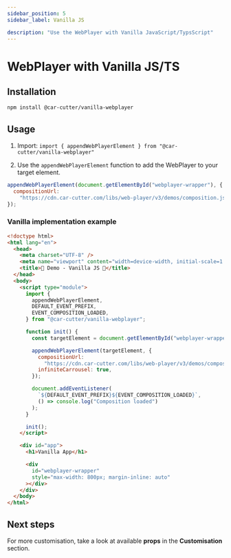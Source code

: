```yaml
---
sidebar_position: 5
sidebar_label: Vanilla JS

description: "Use the WebPlayer with Vanilla JavaScript/TypsScript"
---
```


# WebPlayer with Vanilla JS/TS

## Installation

```bash npm2yarn
npm install @car-cutter/vanilla-webplayer
```

## Usage

1. Import: `import { appendWebPlayerElement } from "@car-cutter/vanilla-webplayer"`

2. Use the `appendWebPlayerElement` function to add the WebPlayer to your target element.

```js
appendWebPlayerElement(document.getElementById("webplayer-wrapper"), {
  compositionUrl:
    "https://cdn.car-cutter.com/libs/web-player/v3/demos/composition.json",
});
```

### Vanilla implementation example

```html title="/index.html"
<!doctype html>
<html lang="en">
  <head>
    <meta charset="UTF-8" />
    <meta name="viewport" content="width=device-width, initial-scale=1.0" />
    <title>🚗 Demo - Vanilla JS 🍦</title>
  </head>
  <body>
    <script type="module">
      import {
        appendWebPlayerElement,
        DEFAULT_EVENT_PREFIX,
        EVENT_COMPOSITION_LOADED,
      } from "@car-cutter/vanilla-webplayer";

      function init() {
        const targetElement = document.getElementById("webplayer-wrapper");

        appendWebPlayerElement(targetElement, {
          compositionUrl:
            "https://cdn.car-cutter.com/libs/web-player/v3/demos/composition.json",
          infiniteCarrousel: true,
        });

        document.addEventListener(
          `${DEFAULT_EVENT_PREFIX}${EVENT_COMPOSITION_LOADED}`,
          () => console.log("Composition loaded")
        );
      }

      init();
    </script>

    <div id="app">
      <h1>Vanilla App</h1>

      <div
        id="webplayer-wrapper"
        style="max-width: 800px; margin-inline: auto"
      ></div>
    </div>
  </body>
</html>
```

## Next steps

For more customisation, take a look at available **props** in the **Customisation** section.
